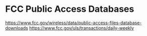 # FCC Public Access Databases

https://www.fcc.gov/wireless/data/public-access-files-database-downloads
https://www.fcc.gov/uls/transactions/daily-weekly
